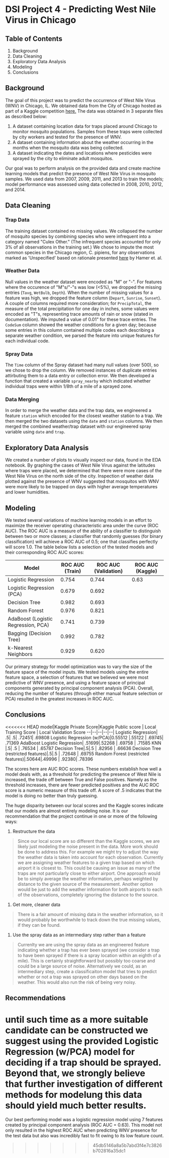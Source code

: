 # DSI Project 4 - Predicting West Nile Virus in Chicago

## Table of Contents

1. Background
2. Data Cleaning
3. Exploratory Data Analysis
4. Modeling
5. Conclusions

## Background

The goal of this project was to predict the occurrence of West Nile Virus (WNV) in Chicago, IL. We obtained data from the City of Chicago hosted as part of a Kaggle competition [here.](https:/www.kaggle.com/c/predict-west-nile-virus/) The data was obtained in 3 separate files as described below: 

1) A dataset containing location data for traps placed around Chicago to monitor mosquito populations. Samples from these traps were collected by city workers and tested for the presence of WNV.
2) A dataset containing information about the weather occurring in the months when the mosquito data was being collected.
3) A dataset indicating the dates and locations where pesticides were sprayed by the city to eliminate adult mosquitos. 

Our goal was to perform analysis on the provided data and create machine learning models that predict the presence of West Nile Virus in mosquito samples. We used data from 2007, 2009, 2011, and 2013 to train the models; model performance was assessed using data collected in 2008, 2010, 2012, and 2014.

## Data Cleaning

### Trap Data

The training dataset contained no missing values. We collapsed the number of mosquito species by combining species who were infrequent into a category named "Culex Other." (The infrequent species accounted for only 3% of all observations in the training set.) We chose to impute the most common species in the Chicago region, C. pipiens, for any observations marked as 'Unspecified' based on rationale presented [here](http://www.ajtmh.org/content/journals/10.4269/ajtmh.2009.80.268#html_fulltext) by Hamer et. al.

### Weather Data

Null values in the weather dataset were encoded as "M" or "-". For features where the occurence of "M"s/"-"s was low (<5%), we dropped the missing entries (`Tavg`, `WetBulb`, `Depth`). When the number of missing values for a feature was high, we dropped the feature column (`Depart`, `Sunrise`, `Sunset`). A couple of columns required more consideration; for `PrecipTotal`, the measure of the total precipitation for one day in inches, some values were encoded as "T"s, representing trace amounts of rain or snow (stated in documentation). We imputed a value of 0.01" for these trace entries.  The `CodeSum` column showed the weather conditions for a given day; because some entries in this column contained multiple codes each describing a separate weather condition, we parsed the feature into unique features for each individual code.
 
### Spray Data

The `Time` column of the Spray dataset had many null values (over 500), so we chose to drop the column. We removed instances of duplicate entries attirbuting them to a data entry or collection error. We then developed a function that created a variable `spray_nearby` which indicated whether individual traps were within 1/8th of a mile of a sprayed zone.

### Data Merging

In order to merge the weather data and the trap data, we engineered a feature `station` which encoded for the closest weather station to a trap. We then merged the two datasets using the `date` and `station` columns. We then merged the combined weather/trap dataset with our engineered spray variable using `date` and `trap`.

## Exploratory Data Analysis

We created a number of plots to visually inspect our data, found in the EDA notebook. By graphing the cases of West Nile Virus against the latitudes where traps were placed, we determined that there were more cases of the West Nile Virus on the north side of the city. Inspection of weather data plotted against the presence of WNV suggested that mosquitos with WNV were more likely to be trapped on days with higher average temperatures and lower humidities. 

## Modeling

We tested several variations of machine learning models in an effort to maximize the receiver operating characteristic area under the curve (ROC AUC). The ROC AUC is a measure of the ability of a classifier to distinguish between two or more classes; a classifier that randomly guesses (for binary classification) will achieve a ROC AUC of 0.5; one that classifies perfectly will score 1.0. The table below lists a selection of the tested models and their corresponding ROC AUC scores:

| Model                               | ROC AUC (Train) | ROC AUC (Validation) | ROC AUC (Kaggle) |
|-------------------------------------|-----------------|----------------------|------------------|
| Logistic Regression                 | 0.754           | 0.744                | 0.63             |
| Logistic Regression (PCA)           | 0.679           | 0.692                |                  |
| Decision Tree                       | 0.982           | 0.693                |                  |
| Random Forest                       | 0.976           | 0.821                |                  |
| AdaBoost (Logistic Regression, PCA) | 0.741           | 0.739                |                  |
| Bagging (Decision Tree)             | 0.992           | 0.782                |                  |
| k-Nearest Neighbors                 | 0.929           | 0.620                |                  |

Our primary strategy for model optimization was to vary the size of the feature space of the model inputs. We tested models using the entire feature space, a selection of features that we believed we were most predictive of WNV presence, and using a feature space of principal components generated by principal component analysis (PCA). Overall, reducing the number of features (through either manual feature selection or PCA) resulted in the greatest increases in ROC AUC.

## Conclusions

<<<<<<< HEAD
model|Kaggle Private Score|Kaggle Public score | Local Training Score | Local Validation Score
--|--|--|--|--|
Logistic Regression| .5| .5| .72451| .69808
Logistic Regression (w/PCA)|0.55512 |.55122 | .69745| .71369
AdaBoost Logistic Regression| .51699|.52268 | .69758 | .71585
KNN |.5| .5 | .76534 | .65787
Decision Tree|.5|.5 | .82956 | .66636
Decision Tree (restricted features)|.5|.5 | .72648 | .69755
Random Forest (restricted features)|.50644|.49996 | .92380| .78396

The scores here are AUC ROC scores. These numbers establish how well a model deals with, as a threshold for predicting the presence of West Nile is increased, the trade off between True and False positives. Namely as the threshold increases, there are fewer predicted positives and the AUC ROC score is a numeric measure of this trade off. A score of $.5$ indicates that the model is doing no better than truly guessing. 

The huge disparity between our local scores and the Kaggle scores indicate that our models are almost entirely modeling noise. It is our recommendation that the project continue in one or more of the following ways:

1. Restructure the data
> Since our local score are so different than the Kaggle scores, we are likely just modeling the noise present in the data. More work should be done to address this. For example we might try to adjust the way the weather data is taken into account for each observation. Currently we are assigning weather features to a given trap based on which airport it is closest to. This could be causing an issue as many of the traps are not particularly close to either airport. One approach would be to simply average the weather information, perhaps weighted by distance to the given source of the measurement. Another option would be just to add the weather information for both airports to each of the observations, completely ignoring the distance to the source.

1. Get more, cleaner data
> There is a fair amount of missing data in the weather information, so it would probably be worthwhile to track down the true missing values, if they can be found. 
 
1. Use the spray data as an intermediary step rather than a feature
> Currenlty we are using the spray data as an engineered feature indicating whether a trap has ever been sprayed (we consider a trap to have been sprayed if there is a spray location within an eighth of a mile). This is certainly straightforward but possibly too coarse and could be a large source of noise. Alternatively we could, as an intermediary step, create a classificaiton model that tries to predict whether or not a trap was sprayed on other days based on the weather. This would also run the risk of being very noisy.


## Recommendations 
until such time as a more suitable candidate can be constructed we suggest using the provided Logistic Regression (w/PCA) model for deciding if a trap should be sprayed. Beyond that, we strongly believe that further investigation of different methods for modelung this data should yield much better results. 
=======
Our best performing model was a logistic regression model using 7 features created by principal component analysis (ROC AUC = 0.63). This model not only resulted in the highest ROC AUC when predicting WNV presence for the test data but also was incredibly fast to fit owing to its low feature count. 

>>>>>>> 45db5146a8a5b7abd3f4e7c3826b702816a35dc1

